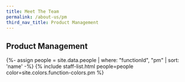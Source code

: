 ```yaml
---
title: Meet The Team
permalink: /about-us/pm
third_nav_title: Product Management
---
```


## **Product Management**

{%- assign people = site.data.people | where: "functionId", "pm" | sort: 'name' -%}
{% include staff-list.html people=people color=site.colors.function-colors.pm %}
